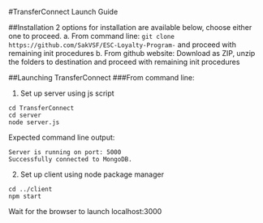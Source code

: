 #TransferConnect Launch Guide

##Installation
2 options for installation are available below, choose either one to proceed.
a. From command line: ```git clone https://github.com/SakVSF/ESC-Loyalty-Program-``` and proceed with remaining init procedures
b. From github website: Download as ZIP, unzip the folders to destination and proceed with remaining init procedures

##Launching TransferConnect
###From command line: 
1. Set up server using js script
```
cd TransferConnect
cd server
node server.js
```
Expected command line output:
```
Server is running on port: 5000
Successfully connected to MongoDB.
```
2. Set up client using node package manager
```
cd ../client
npm start
```
Wait for the browser to launch localhost:3000 
